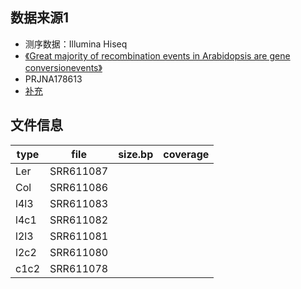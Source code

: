 

## 数据来源1
+ 测序数据：Illumina Hiseq
+ [《Great majority of recombination events in Arabidopsis are gene conversionevents》](http://www.pnas.org/content/109/51/20992)
+ PRJNA178613
+ [补充](http://www.pnas.org/highwire/filestream/611045/field_highwire_adjunct_files/0/sapp.pdf)

## 文件信息
| type | file | size.bp | coverage |
| --- | --- | --- | --- |
| Ler | SRR611087 |
| Col | SRR611086 |
| l4l3 | SRR611083 |
| l4c1 | SRR611082 |
| l2l3 | SRR611081 |
| l2c2 | SRR611080 |
| c1c2 | SRR611078 |
